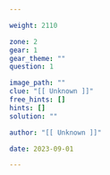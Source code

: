 ```yaml
---

weight: 2110

zone: 2
gear: 1
gear_theme: ""
question: 1

image_path: ""
clue: "[[ Unknown ]]"
free_hints: []
hints: []
solution: ""

author: "[[ Unknown ]]"

date: 2023-09-01

---
```


